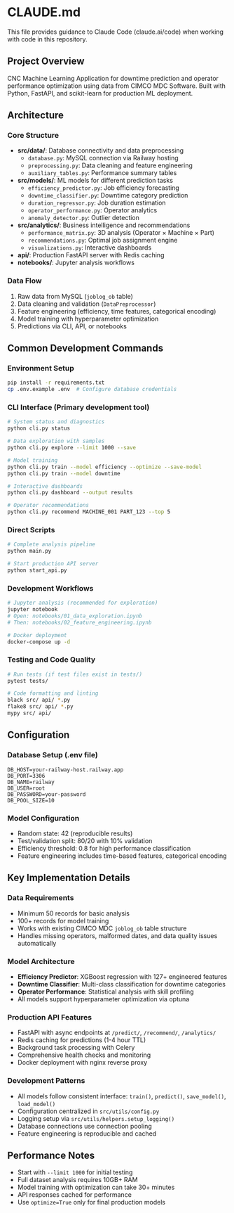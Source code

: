 # CLAUDE.md

This file provides guidance to Claude Code (claude.ai/code) when working with code in this repository.

## Project Overview

CNC Machine Learning Application for downtime prediction and operator performance optimization using data from CIMCO MDC Software. Built with Python, FastAPI, and scikit-learn for production ML deployment.

## Architecture

### Core Structure
- **src/data/**: Database connectivity and data preprocessing
  - `database.py`: MySQL connection via Railway hosting
  - `preprocessing.py`: Data cleaning and feature engineering
  - `auxiliary_tables.py`: Performance summary tables
- **src/models/**: ML models for different prediction tasks
  - `efficiency_predictor.py`: Job efficiency forecasting
  - `downtime_classifier.py`: Downtime category prediction
  - `duration_regressor.py`: Job duration estimation
  - `operator_performance.py`: Operator analytics
  - `anomaly_detector.py`: Outlier detection
- **src/analytics/**: Business intelligence and recommendations
  - `performance_matrix.py`: 3D analysis (Operator × Machine × Part)
  - `recommendations.py`: Optimal job assignment engine
  - `visualizations.py`: Interactive dashboards
- **api/**: Production FastAPI server with Redis caching
- **notebooks/**: Jupyter analysis workflows

### Data Flow
1. Raw data from MySQL (`joblog_ob` table)
2. Data cleaning and validation (`DataPreprocessor`)
3. Feature engineering (efficiency, time features, categorical encoding)
4. Model training with hyperparameter optimization
5. Predictions via CLI, API, or notebooks

## Common Development Commands

### Environment Setup
```bash
pip install -r requirements.txt
cp .env.example .env  # Configure database credentials
```

### CLI Interface (Primary development tool)
```bash
# System status and diagnostics
python cli.py status

# Data exploration with samples
python cli.py explore --limit 1000 --save

# Model training
python cli.py train --model efficiency --optimize --save-model
python cli.py train --model downtime

# Interactive dashboards
python cli.py dashboard --output results

# Operator recommendations
python cli.py recommend MACHINE_001 PART_123 --top 5
```

### Direct Scripts
```bash
# Complete analysis pipeline
python main.py

# Start production API server
python start_api.py
```

### Development Workflows
```bash
# Jupyter analysis (recommended for exploration)
jupyter notebook
# Open: notebooks/01_data_exploration.ipynb
# Then: notebooks/02_feature_engineering.ipynb

# Docker deployment
docker-compose up -d
```

### Testing and Code Quality
```bash
# Run tests (if test files exist in tests/)
pytest tests/

# Code formatting and linting
black src/ api/ *.py
flake8 src/ api/ *.py
mypy src/ api/
```

## Configuration

### Database Setup (.env file)
```
DB_HOST=your-railway-host.railway.app
DB_PORT=3306
DB_NAME=railway
DB_USER=root
DB_PASSWORD=your-password
DB_POOL_SIZE=10
```

### Model Configuration
- Random state: 42 (reproducible results)
- Test/validation split: 80/20 with 10% validation
- Efficiency threshold: 0.8 for high performance classification
- Feature engineering includes time-based features, categorical encoding

## Key Implementation Details

### Data Requirements
- Minimum 50 records for basic analysis
- 100+ records for model training
- Works with existing CIMCO MDC `joblog_ob` table structure
- Handles missing operators, malformed dates, and data quality issues automatically

### Model Architecture
- **Efficiency Predictor**: XGBoost regression with 127+ engineered features
- **Downtime Classifier**: Multi-class classification for downtime categories
- **Operator Performance**: Statistical analysis with skill profiling
- All models support hyperparameter optimization via optuna

### Production API Features
- FastAPI with async endpoints at `/predict/`, `/recommend/`, `/analytics/`
- Redis caching for predictions (1-4 hour TTL)
- Background task processing with Celery
- Comprehensive health checks and monitoring
- Docker deployment with nginx reverse proxy

### Development Patterns
- All models follow consistent interface: `train()`, `predict()`, `save_model()`, `load_model()`
- Configuration centralized in `src/utils/config.py`
- Logging setup via `src/utils/helpers.setup_logging()`
- Database connections use connection pooling
- Feature engineering is reproducible and cached

## Performance Notes

- Start with `--limit 1000` for initial testing
- Full dataset analysis requires 10GB+ RAM
- Model training with optimization can take 30+ minutes
- API responses cached for performance
- Use `optimize=True` only for final production models